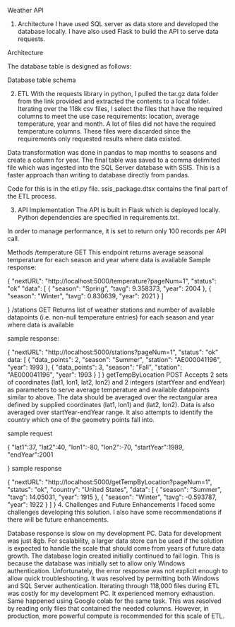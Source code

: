 Weather API
1. Architecture
I have used SQL server as data store and developed the database locally. I have also used Flask to build the API to serve data requests.

Architecture

The database table is designed as follows:

Database table schema

2. ETL
With the requests library in python, I pulled the tar.gz data folder from the link provided and extracted the contents to a local folder. Iterating over the 118k csv files, I select the files that have the required columns to meet the use case requirements: location, average temperature, year and month. A lot of files did not have the required temperature columns. These files were discarded since the requirements only requested results where data existed.

Data transformation was done in pandas to map months to seasons and create a column for year. The final table was saved to a comma delimited file which was ingested into the SQL Server database with SSIS. This is a faster approach than writing to database directly from pandas.

Code for this is in the etl.py file. ssis_package.dtsx contains the final part of the ETL process.

3. API Implementation
The API is built in Flask which is deployed locally. Python dependencies are specified in requirements.txt.

In order to manage performance, it is set to return only 100 records per API call.

Methods
/temperature GET
This endpoint returns average seasonal temperature for each season and year where data is available Sample response:

{
    "nextURL": "http://localhost:5000/temperature?pageNum=1",
    "status": "ok"
    "data": [
    {
      "season": "Spring",
      "tavg": 9.358373,
      "year": 2004
    },
    {
      "season": "Winter",
      "tavg": 0.830639,
      "year": 2021
    }
    ]
    
}
/stations GET
Returns list of weather stations and number of available datapoints (i.e. non-null temperature entries) for each season and year where data is available

sample response:

{
    "nextURL": "http://localhost:5000/stations?pageNum=1",
    "status": "ok"
    data: [
        {
        "data_points": 2,
        "season": "Summer",
        "station": "AE000041196",
        "year": 1993
        },
        {
        "data_points": 3,
        "season": "Fall",
        "station": "AE000041196",
        "year": 1993
        }
    ]
}
getTempByLocation POST
Accepts 2 sets of coordinates (lat1, lon1, lat2, lon2) and 2 integers (startYear and endYear) as parameters to serve average temperature and available datapoints similar to above. The data should be averaged over the rectangular area defined by supplied coordinates (lat1, lon1) and (lat2, lon2). Data is also averaged over startYear-endYear range. It also attempts to identify the country which one of the geometry points fall into.

sample request

{
    "lat1":37,
    "lat2":40,
    "lon1":-80,
    "lon2":-70,
    "startYear":1989,
    "endYear":2001

}
sample response

{
    "nextURL": "http://localhost:5000/getTempByLocation?pageNum=1",
    "status": "ok",
    "country": "United States",
    "data": [
        {
            "season": "Summer",
            "tavg": 14.05031,
            "year": 1915
        },
        {
            "season": "Winter",
            "tavg": -0.593787,
            "year": 1922
        }
        ]
}
4. Challenges and Future Enhancements
I faced some challenges developing this solution. I also have some recommendations if there will be future enhancements.

Database response is slow on my development PC.
Data for development was just 8gb. For scalability, a larger data store can be used if the solution is expected to handle the scale that should come from years of future data growth.
The database login created initially continued to fail login. This is because the database was initially set to allow only Windows authentication. Unfortunately, the error response was not explicit enough to allow quick troubleshooting. It was resolved by permitting both Windows and SQL Server authentication.
Iterating through 118,000 files during ETL was costly for my development PC. It experienced memory exhaustion. Same happened using Google colab for the same task. This was resolved by reading only files that contained the needed columns. However, in production, more powerful compute is recommended for this scale of ETL.
